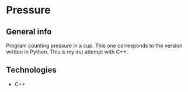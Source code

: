 # Pressure

## General info
Program counting pressure in a cup. This one corresponds to the version written in Python. This is my irst attempt with C++.

## Technologies
* C++

